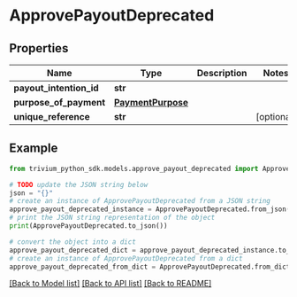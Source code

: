 # ApprovePayoutDeprecated


## Properties

Name | Type | Description | Notes
------------ | ------------- | ------------- | -------------
**payout_intention_id** | **str** |  | 
**purpose_of_payment** | [**PaymentPurpose**](PaymentPurpose.md) |  | 
**unique_reference** | **str** |  | [optional] 

## Example

```python
from trivium_python_sdk.models.approve_payout_deprecated import ApprovePayoutDeprecated

# TODO update the JSON string below
json = "{}"
# create an instance of ApprovePayoutDeprecated from a JSON string
approve_payout_deprecated_instance = ApprovePayoutDeprecated.from_json(json)
# print the JSON string representation of the object
print(ApprovePayoutDeprecated.to_json())

# convert the object into a dict
approve_payout_deprecated_dict = approve_payout_deprecated_instance.to_dict()
# create an instance of ApprovePayoutDeprecated from a dict
approve_payout_deprecated_from_dict = ApprovePayoutDeprecated.from_dict(approve_payout_deprecated_dict)
```
[[Back to Model list]](../README.md#documentation-for-models) [[Back to API list]](../README.md#documentation-for-api-endpoints) [[Back to README]](../README.md)


